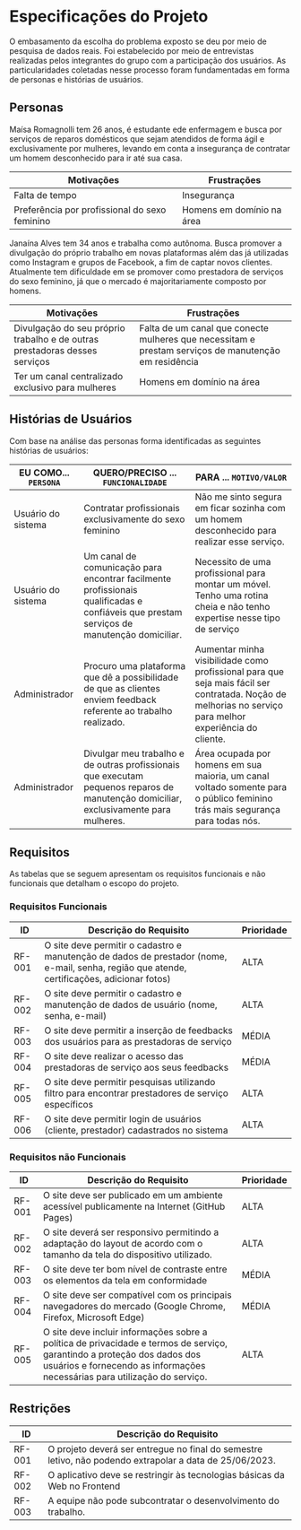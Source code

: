 # Especificações do Projeto

O embasamento da escolha do problema exposto se deu por meio de pesquisa de dados reais. Foi estabelecido por meio de entrevistas realizadas pelos integrantes do grupo com a participação dos usuários. As particularidades coletadas nesse processo foram fundamentadas em forma de personas e histórias de usuários.

## Personas

Maísa Romagnolli tem 26 anos, é estudante ede enfermagem e busca por serviços de reparos domésticos que sejam atendidos de forma ágil e exclusivamente por mulheres, levando em conta a insegurança de contratar um homem desconhecido para ir até sua casa.

|Motivações| Frustrações|
|--------------------|------------------------------------|
|Falta de tempo  | Insegurança|
|Preferência por profissional do sexo feminino | Homens em domínio na área |  


Janaína Alves tem 34  anos e trabalha como autônoma. Busca promover a divulgação do próprio trabalho em novas plataformas além das já utilizadas como Instagram e grupos de Facebook, a fim de captar novos clientes. Atualmente tem dificuldade em se promover como prestadora de serviços do sexo feminino, já que o mercado é majoritariamente composto por homens.

|Motivações| Frustrações|
|--------------------|------------------------------------|
|Divulgação do seu próprio trabalho e de outras prestadoras desses serviços|Falta de um canal que conecte mulheres que necessitam e prestam serviços de manutenção em residência|
|Ter um canal centralizado exclusivo para mulheres| Homens em domínio na área |  




## Histórias de Usuários

Com base na análise das personas forma identificadas as seguintes histórias de usuários:

|EU COMO... `PERSONA`| QUERO/PRECISO ... `FUNCIONALIDADE` |PARA ... `MOTIVO/VALOR`                 |
|--------------------|------------------------------------|----------------------------------------|
|Usuário do sistema  | Contratar profissionais exclusivamente do sexo feminino         | Não me sinto segura em ficar sozinha com um homem desconhecido para realizar esse serviço.              |
|Usuário do sistema  |Um canal de comunicação para encontrar facilmente profissionais qualificadas e confiáveis que prestam serviços de manutenção domiciliar.  |Necessito de uma profissional para montar um móvel. Tenho uma rotina cheia e não tenho expertise nesse tipo de serviço              |
|Administrador       | Procuro uma plataforma que dê a possibilidade de que as clientes enviem feedback referente ao trabalho realizado. | Aumentar minha visibilidade como profissional para que seja mais fácil ser contratada. Noção de melhorias no serviço para melhor experiência do cliente. |
|Administrador       |Divulgar meu trabalho e de outras profissionais que executam pequenos reparos de manutenção domiciliar, exclusivamente para mulheres.| Área ocupada por homens em sua maioria, um canal voltado somente para o público feminino trás mais segurança para todas nós. |


## Requisitos

As tabelas que se seguem apresentam os requisitos funcionais e não funcionais que detalham o escopo do projeto.

### Requisitos Funcionais

|ID       | Descrição do Requisito  | Prioridade |
|---------|-----------------------------------------|----|
|RF-001|O site deve permitir o cadastro e manutenção de dados de prestador (nome, e-mail, senha, região que atende, certificações, adicionar fotos)| ALTA | 
|RF-002|O site deve permitir o cadastro e manutenção de dados de usuário (nome, senha, e-mail)  | ALTA |
|RF-003|O site deve permitir a inserção de feedbacks dos usuários para as prestadoras de serviço | MÉDIA | 
|RF-004|O site deve realizar o acesso das prestadoras de serviço aos seus feedbacks| MÉDIA |
|RF-005|O site deve permitir pesquisas utilizando filtro para encontrar prestadores de serviço específicos| ALTA | 
|RF-006|O site deve permitir login de usuários (cliente, prestador) cadastrados no sistema | ALTA |

### Requisitos não Funcionais


|ID    | Descrição do Requisito  | Prioridade |
|------|-------------------------|----|
|RF-001|O site deve ser publicado em um ambiente acessível publicamente na Internet (GitHub Pages)| ALTA | 
|RF-002|O site deverá ser responsivo permitindo a adaptação do layout de acordo com o tamanho da tela do dispositivo utilizado. | ALTA |
|RF-003|O site deve ter bom nível de contraste entre os elementos da tela em conformidade | MÉDIA | 
|RF-004|O site deve ser compatível com os principais navegadores do mercado (Google Chrome, Firefox, Microsoft Edge)| MÉDIA |
|RF-005|O site deve incluir informações sobre a política de privacidade e termos de serviço, garantindo a proteção dos dados dos usuários e fornecendo as informações necessárias para utilização do serviço.| ALTA | 


## Restrições

|ID    | Descrição do Requisito  |
|------|-------------------------|
|RF-001|O projeto deverá ser entregue no final do semestre letivo, não podendo extrapolar a data de 25/06/2023.| 
|RF-002|O aplicativo deve se restringir às tecnologias básicas da Web no Frontend|
|RF-003|A equipe não pode subcontratar o desenvolvimento do trabalho. |

